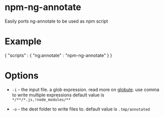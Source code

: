 npm-ng-annotate
================

Easily ports ng-annotate to be used as npm script


# Example

{
    "scripts" : {
        "ng:annotate" : "npm-ng-annotate"
    }
}


# Options

 * `-i` - the input file. a glob expression. read more on [globule](https://github.com/cowboy/node-globule).
          use comma to write multiple expressions
          default value is `*/**/*.js,!node_modules/**`

 * `-o` - the dest folder to write files to. default value is `.tmp/annotated`